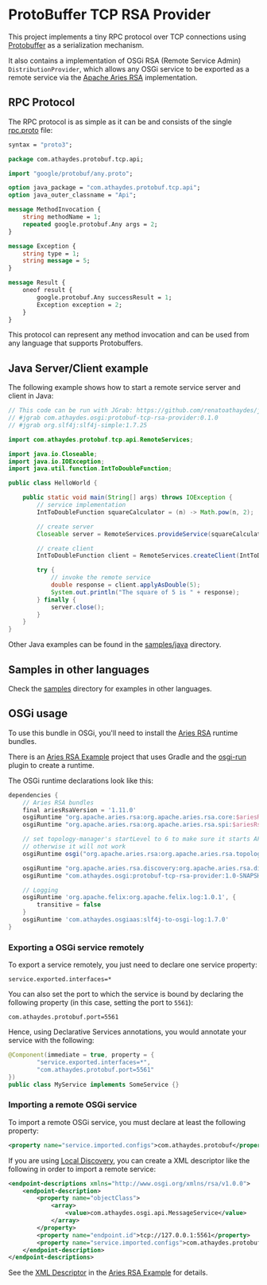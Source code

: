 # ProtoBuffer TCP RSA Provider

This project implements a tiny RPC protocol over TCP connections using
[Protobuffer](https://developers.google.com/protocol-buffers/) as a serialization mechanism.

It also contains a implementation of OSGi RSA (Remote Service Admin) 
`DistributionProvider`, which allows any OSGi service to be exported as a remote service
via the [Apache Aries RSA](http://aries.apache.org/modules/rsa.html) implementation.

## RPC Protocol

The RPC protocol is as simple as it can be and consists of the single 
[rpc.proto](protobuf-tcp-rsa-provider/src/main/proto/rpc.proto) file:

```proto
syntax = "proto3";

package com.athaydes.protobuf.tcp.api;

import "google/protobuf/any.proto";

option java_package = "com.athaydes.protobuf.tcp.api";
option java_outer_classname = "Api";

message MethodInvocation {
    string methodName = 1;
    repeated google.protobuf.Any args = 2;
}

message Exception {
    string type = 1;
    string message = 5;
}

message Result {
    oneof result {
        google.protobuf.Any successResult = 1;
        Exception exception = 2;
    }
}
```

This protocol can represent any method invocation and can be used from any language
that supports Protobuffers.

## Java Server/Client example

The following example shows how to start a remote service server and client in Java:

```java
// This code can be run with JGrab: https://github.com/renatoathaydes/jgrab
// #jgrab com.athaydes.osgi:protobuf-tcp-rsa-provider:0.1.0
// #jgrab org.slf4j:slf4j-simple:1.7.25

import com.athaydes.protobuf.tcp.api.RemoteServices;

import java.io.Closeable;
import java.io.IOException;
import java.util.function.IntToDoubleFunction;

public class HelloWorld {

    public static void main(String[] args) throws IOException {
        // service implementation
        IntToDoubleFunction squareCalculator = (n) -> Math.pow(n, 2);

        // create server
        Closeable server = RemoteServices.provideService(squareCalculator, 8023, IntToDoubleFunction.class);

        // create client
        IntToDoubleFunction client = RemoteServices.createClient(IntToDoubleFunction.class, "localhost", 8023);

        try {
            // invoke the remote service
            double response = client.applyAsDouble(5);
            System.out.println("The square of 5 is " + response);
        } finally {
            server.close();
        }
    }
}
```

Other Java examples can be found in the [samples/java](samples/java) directory.

## Samples in other languages

Check the [samples](samples) directory for examples in other languages.

## OSGi usage

To use this bundle in OSGi, you'll need to install the [Aries RSA](http://aries.apache.org/modules/rsa.html) runtime
bundles.

There is an [Aries RSA Example](https://github.com/renatoathaydes/aries-rsa-example) project that uses
Gradle and the [osgi-run](https://github.com/renatoathaydes/osgi-run) plugin to create a runtime.

The OSGi runtime declarations look like this:

```groovy
dependencies {
    // Aries RSA bundles
    final ariesRsaVersion = '1.11.0'
    osgiRuntime "org.apache.aries.rsa:org.apache.aries.rsa.core:$ariesRsaVersion"
    osgiRuntime "org.apache.aries.rsa:org.apache.aries.rsa.spi:$ariesRsaVersion"

    // set topology-manager's startLevel to 6 to make sure it starts AFTER the RSA Core,
    // otherwise it will not work
    osgiRuntime osgi("org.apache.aries.rsa:org.apache.aries.rsa.topology-manager:$ariesRsaVersion:6".toString())

    osgiRuntime "org.apache.aries.rsa.discovery:org.apache.aries.rsa.discovery.local:$ariesRsaVersion"
    osgiRuntime "com.athaydes.osgi:protobuf-tcp-rsa-provider:1.0-SNAPSHOT"

    // Logging
    osgiRuntime 'org.apache.felix:org.apache.felix.log:1.0.1', {
        transitive = false
    }
    osgiRuntime 'com.athaydes.osgiaas:slf4j-to-osgi-log:1.7.0'
}
```

### Exporting a OSGi service remotely

To export a service remotely, you just need to declare one service property:

```
service.exported.interfaces=*
```

You can also set the port to which the service is bound by declaring the following property
(in this case, setting the port to `5561`):

```
com.athaydes.protobuf.port=5561
```

Hence, using Declarative Services annotations, you would annotate your service with the following:

```java
@Component(immediate = true, property = {
        "service.exported.interfaces=*",
        "com.athaydes.protobuf.port=5561"
})
public class MyService implements SomeService {}
```

### Importing a remote OSGi service

To import a remote OSGi service, you must declare at least the following property:

```xml
<property name="service.imported.configs">com.athaydes.protobuf</property>
```

If you are using [Local Discovery](https://github.com/apache/aries-rsa/tree/master/discovery/local),
you can create a XML descriptor like the following in order to import a remote service:

```xml
<endpoint-descriptions xmlns="http://www.osgi.org/xmlns/rsa/v1.0.0">
    <endpoint-description>
        <property name="objectClass">
            <array>
                <value>com.athaydes.osgi.api.MessageService</value>
            </array>
        </property>
        <property name="endpoint.id">tcp://127.0.0.1:5561</property>
        <property name="service.imported.configs">com.athaydes.protobuf</property>
    </endpoint-description>
</endpoint-descriptions>
```

See the [XML Descriptor](https://github.com/renatoathaydes/aries-rsa-example/blob/master/osgi-client/src/main/resources/OSGI-INF/remote-service/server.xml)
in the [Aries RSA Example](https://github.com/renatoathaydes/aries-rsa-example) for details.
